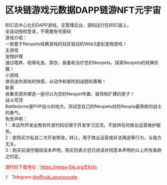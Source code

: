 # 区块链游戏元数据DAPP链游NFT元宇宙

BSC去中心化的DAPP游戏，无管理后台，源码运行在BSC链上。<br>全自动授权登录，不需要账号密码<br>游戏介绍：<br>一款基于Neopets经典游戏的社区驱动的Web3虚拟宠物游戏！<br>主游戏<br>宠物护理<br>通过喂养、梳理毛发、穿衣、装备和治疗您的Neopets，探索Neopets的经典乐趣！<br>小游戏<br>体验迷你游戏的快感，从动作和冒险到谜题和策略！<br>新家<br>收集资源并建造一座可以为您的Neopet布置、装饰和扩建的房子！<br>战斗穹顶<br>Battledome是PVP战斗的地方。测试您自己的Neopets对抗Neopia最熟练的战士的勇气。<br>免责声明：<br>1：本店所开发出售软件源代码仅限于开发学习交流，不提供任何商业运营维护服务。<br>2：若购买方私自二次开发修改，转让，用于商业运营或非法用途等行为，与我方无关。<br>3：购买前请仔细阅读本声明，购买则表示您已阅读并同意本声明的以上所有条款之约定。<br>


<p style="color: red;">源代码下载地址：<a href="https://mega-file.org/EXxfs" style="color: red;">https://mega-file.org/EXxfs</a></p><p style="color: red;"><img src="https://cdn-icons-png.flaticon.com/512/2111/2111646.png" alt="Telegram Icon" style="width: 16px; vertical-align: middle; margin-right: 5px;">Telegram:<a href="https://t.me/official_sourcecode" style="color: red;">@official_sourcecode</a></p>